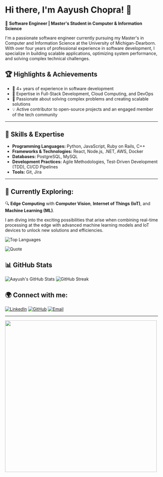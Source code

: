 # Hi there, I'm Aayush Chopra! 👋

🚀 **Software Engineer | Master's Student in Computer & Information Science**

I'm a passionate software engineer currently pursuing my Master's in Computer and Information Science at the University of Michigan-Dearborn. With over four years of professional experience in software development, I specialize in building scalable applications, optimizing system performance, and solving complex technical challenges.

## 🏆 Highlights & Achievements

<ul>
  <li>🏅 4+ years of experience in software development</li>
  <li>🚀 Expertise in Full-Stack Development, Cloud Computing, and DevOps</li>
  <li>🎯 Passionate about solving complex problems and creating scalable solutions</li>
  <li>💡 Active contributor to open-source projects and an engaged member of the tech community</li>
</ul>

---

## 💼 Skills & Expertise

<ul>
  <li><strong>Programming Languages:</strong> Python, JavaScript, Ruby on Rails, C++</li>
  <li><strong>Frameworks & Technologies:</strong> React, Node.js, .NET, AWS, Docker</li>
  <li><strong>Databases:</strong> PostgreSQL, MySQL</li>
  <li><strong>Development Practices:</strong> Agile Methodologies, Test-Driven Development (TDD), CI/CD Pipelines</li>
  <li><strong>Tools:</strong> Git, Jira</li>
</ul>

---

## 🚀 Currently Exploring:

🔍 **Edge Computing** with **Computer Vision**, **Internet of Things (IoT)**, and **Machine Learning (ML)**. 

I am diving into the exciting possibilities that arise when combining real-time processing at the edge with advanced machine learning models and IoT devices to unlock new solutions and efficiencies.

![Top Languages](https://github-readme-stats.vercel.app/api/top-langs/?username=ayushchopra20&layout=compact&theme=radical)

![Quote](https://quotes-github-readme.vercel.app/api?type=horizontal&theme=radical)

## 📊 GitHub Stats

![Aayush's GitHub Stats](https://github-readme-stats.vercel.app/api?username=ayushchopra20&show_icons=true&theme=radical)
![GitHub Streak](https://github-readme-streak-stats.herokuapp.com/?user=ayushchopra20&theme=radical)

## 🌍 Connect with me:

[![LinkedIn](https://img.shields.io/badge/LinkedIn-Connect-blue?logo=linkedin)](https://www.linkedin.com/in/aachopra/)
[![GitHub](https://img.shields.io/badge/GitHub-Profile-black?logo=github)](https://github.com/ayushchopra20)
[![Email](https://img.shields.io/badge/Email-Contact-red?logo=gmail&logoColor=white)](mailto:aayushh@umich.edu)

---

<img src="https://media.giphy.com/media/qgQUggAC3Pfv687qPC/giphy.gif" width="500" />
